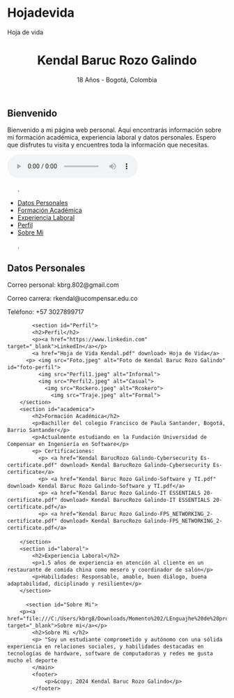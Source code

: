 # Hojadevida
Hoja de vida
<!DOCTYPE html>
<html lang="es">
<head>
  <meta charset="UTF-8">
      <meta name="viewport" content="width=device-width, initial-scale=1.0">
      <title>Kendal Baruc Rozo Galindo - Hoja de Vida</title>
      <link rel="stylesheet" href="Styles.css">
  </head>
  <body>
    <header>
        <h1>Kendal Baruc Rozo Galindo</h1>
        <p>18 Años - Bogotá, Colombia</p>
    </header>
    <section id="bienvenida">
        <h2>Bienvenido</h2>
        <p>Bienvenido a mi página web personal. Aquí encontrarás información sobre mi formación académica, experiencia laboral y datos personales. Espero que disfrutes tu visita y encuentres toda la información que necesitas.</p>
        <audio controls>
         <source src="audio/DeathByGlamour.mp3" type="audio/mpeg">
    </section>
    <nav>
        <ul>
<p>.
            <li><a href="#personal">Datos Personales</a></li>
            <li><a href="#academica">Formación Académica</a></li>
            <li><a href="#laboral">Experiencia Laboral</a></li>
            <li><a href="#Perfil">Perfil</a></li>
            <li><a href="#Sobre Mi">Sobre Mi</a></li>
  <p>.
        </ul>
    </nav>
    <main>
        <section id="personal">
            <h2>Datos Personales</h2>
            <p>Correo personal: kbrg.802@gmail.com</p>
            <p>Correo carrera: rkendal@ucompensar.edu.co</p>
            <p>Teléfono: +57 3027899717</p>

            <section id="Perfil">
            <h2>Perfil</h2>
            <p><a href="https://www.linkedin.com" target="_blank">LinkedIn</a></p>
            <a href="Hoja de Vida Kendal.pdf" download> Hoja de Vida</a>
          <p> <img src="Foto.jpeg" alt="Foto de Kendal Baruc Rozo Galindo" id="foto-perfil">
              <img src="Perfil1.jpeg" alt="Informal">
              <img src="Perfil2.jpeg" alt="Casual">
                <img src="Rockero.jpeg" alt="Rcokero">
                  <img src="Traje.jpeg" alt="Formal">
        </section>
        <section id="academica">
            <h2>Formación Académica</h2>
            <p>Bachiller del colegio Francisco de Paula Santander, Bogotá, Barrio Santander</p>
            <p>Actualmente estudiando en la Fundación Universidad de Compensar en Ingeniería en Software</p>
            <p> Certificaciones:
              <p> <a href="Kendal BarucRozo Galindo-Cybersecurity Es-certificate.pdf" download> Kendal BarucRozo Galindo-Cybersecurity Es-certificate</a>
              <p> <a href="Kendal Baruc Rozo Galindo-Software y TI.pdf" download> Kendal Baruc Rozo Galindo-Software y TI.pdf</a>
              <p> <a href="Kendal Baruc Rozo Galindo-IT ESSENTIALS 20-certificate.pdf" download> Kendal BarucRozo Galindo-IT ESSENTIALS 20-certificate.pdf</a>
              <p> <a href="Kendal Baruc Rozo Galindo-FPS_NETWORKING_2-certificate.pdf" download> Kendal BarucRozo Galindo-FPS_NETWORKING_2-certificate.pdf</a>

        </section>
        <section id="laboral">
            <h2>Experiencia Laboral</h2>
            <p>1.5 años de experiencia en atención al cliente en un restaurante de comida china como mesero y coordinador de salón</p>
            <p>Habilidades: Responsable, amable, buen diálogo, buena adaptabilidad, diciplinado y resiliente</p>
        </section>
        
          <section id="Sobre Mi">
        <p><a href="file:///C:/Users/kbrg8/Downloads/Momento%202/LEnguajhe%20de%20programacion/Hojadevida/Sobremi.html#tecnologia" target="_blank">Sobre mi</a></p>
            <h2>Sobre Mi </h2>
            <p> "Soy un estudiante comprometido y autónomo con una sólida experiencia en relaciones sociales, y habilidades destacadas en tecnologías de hardware, software de computadoras y redes me gusta mucho el deporte
            </main>
            <footer>
                <p>&copy; 2024 Kendal Baruc Rozo Galindo</p>
            </footer>
</html>

